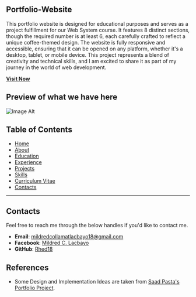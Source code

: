 ## Portfolio-Website
This portfolio website is designed for educational purposes and serves as a project fulfillment for our Web System course. It features 8 distinct sections, though the required number is at least 6, each carefully crafted to reflect a unique coffee-themed design. The website is fully responsive and accessible, ensuring that it can be opened on any platform, whether it's a desktop, tablet, or mobile device. This project represents a blend of creativity and technical skills, and I am excited to share it as part of my journey in the world of web development.

<a href="https://rhed18.github.io/PORTFOLIOWEBSITE/" target="_blank">**Visit Now** </a>

## Preview of what we have here
![Image Alt](https://github.com/Rhed18/PortfolioWebsite2024/blob/69a2b6a5251539be760cdaeaa7926902ebdecfd6/preview%20image.png)

## Table of Contents

- [Home](#home)
- [About](#about)
- [Education](#education)
- [Experience](#experience)
- [Projects](#projects)
- [Skills](#skills)
- [Curriculum Vitae](#curriculum-vitae)
- [Contacts](#contacts)

---

## Contacts

Feel free to reach me through the below handles if you'd like to contact me.

- **Email**: [mildredcollamatlacbayo18@gmail.com](mailto:mildredcollamatlacbayo18@gmail.com)
- **Facebook**: [Mildred C. Lacbayo](https://www.facebook.com/mildred.lacbayo.98)
- **GitHub**: [Rhed18](https://rhed18.github.io/PortfolioWebsite2024/)

## References

- Some Design and Implementation Ideas are taken from [Saad Pasta's Portfolio Project](https://rajaprerak.github.io/).
